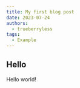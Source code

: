 ```yaml
---
title: My first blog post
date: 2023-07-24
authors:
  - trueberryless
tags:
  - Example
---
```


## Hello

Hello world!
